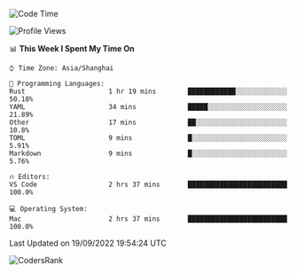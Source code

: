 <!--START_SECTION:waka-->
![Code Time](http://img.shields.io/badge/Code%20Time-1%2C679%20hrs%201%20min-blue)

![Profile Views](http://img.shields.io/badge/Profile%20Views-32-blue)

📊 **This Week I Spent My Time On** 

```text
⌚︎ Time Zone: Asia/Shanghai

💬 Programming Languages: 
Rust                     1 hr 19 mins        ████████████░░░░░░░░░░░░░   50.18% 
YAML                     34 mins             █████░░░░░░░░░░░░░░░░░░░░   21.89% 
Other                    17 mins             ██░░░░░░░░░░░░░░░░░░░░░░░   10.8% 
TOML                     9 mins              █░░░░░░░░░░░░░░░░░░░░░░░░   5.91% 
Markdown                 9 mins              █░░░░░░░░░░░░░░░░░░░░░░░░   5.76%

🔥 Editors: 
VS Code                  2 hrs 37 mins       █████████████████████████   100.0%

💻 Operating System: 
Mac                      2 hrs 37 mins       █████████████████████████   100.0%

```


 Last Updated on 19/09/2022 19:54:24 UTC
<!--END_SECTION:waka-->

![CodersRank](https://cr-skills-chart-widget.azurewebsites.net/api/api?username=BugenZhao&padding=16&tooltip=true&branding=false&sort-by-score=true&skills=Rust%2C%20Swift%2C%20C%2C%20TypeScript%2C%20Java%2C%20Go%2C%20Dart%2C%20C%2B%2B%2C%20Python%2C%20Assembly%2C%20Shell%2C%20Kotlin)
